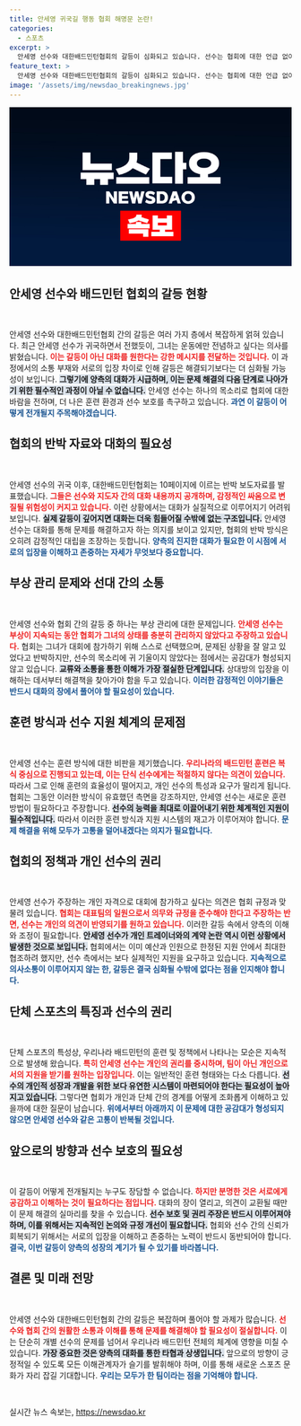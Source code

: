 ```yaml
---
title: 안세영 귀국길 행동 협회 해명문 논란!
categories:
  - 스포츠
excerpt: >
  안세영 선수와 대한배드민턴협회의 갈등이 심화되고 있습니다. 선수는 협회에 대한 언급 없이 대화 의사를 표명했지만, 협회는 반박 자료로 맞선 상황. 누가 두 발로 뛸까, 해법은 과연?
feature_text: >
  안세영 선수와 대한배드민턴협회의 갈등이 심화되고 있습니다. 선수는 협회에 대한 언급 없이 대화 의사를 표명했지만, 협회는 반박 자료로 맞선 상황. 누가 두 발로 뛸까, 해법은 과연?
image: '/assets/img/newsdao_breakingnews.jpg'
---
```


<p><img src="/assets/img/newsdao_breakingnews.jpg" alt="firstkoreanews 속보" /></p>

<h2>안세영 선수와 배드민턴 협회의 갈등 현황</h2>

<p data-ke-size="size16">&nbsp;</p>

<p>안세영 선수와 대한배드민턴협회 간의 갈등은 여러 가지 층에서 복잡하게 얽혀 있습니다. 최근 안세영 선수가 귀국하면서 전했듯이, 그녀는 운동에만 전념하고 싶다는 의사를 밝혔습니다. <b><span style="color: #ee2323;">이는 갈등이 아닌 대화를 원한다는 강한 메시지를 전달하는 것입니다.</span></b> 이 과정에서의 소통 부재와 서로의 입장 차이로 인해 갈등은 해결되기보다는 더 심화될 가능성이 보입니다. <b><span style="background-color: #21538527;">그렇기에 양측의 대화가 시급하며, 이는 문제 해결의 다음 단계로 나아가기 위한 필수적인 과정이 아닐 수 없습니다.</span></b> 안세영 선수는 하나의 목소리로 협회에 대한 바람을 전하며, 더 나은 훈련 환경과 선수 보호를 촉구하고 있습니다. <b><span style="color: #1a5490;">과연 이 갈등이 어떻게 전개될지 주목해야겠습니다.</span></b></p>

<h2>협회의 반박 자료와 대화의 필요성</h2>

<p data-ke-size="size16">&nbsp;</p>

<p>안세영 선수의 귀국 이후, 대한배드민턴협회는 10페이지에 이르는 반박 보도자료를 발표했습니다. <b><span style="color: #ee2323;">그들은 선수와 지도자 간의 대화 내용까지 공개하며, 감정적인 싸움으로 변질될 위험성이 커지고 있습니다.</span></b> 이런 상황에서는 대화가 실질적으로 이루어지기 어려워 보입니다. <b><span style="background-color: #21538527;">실제 갈등이 깊어지면 대화는 더욱 힘들어질 수밖에 없는 구조입니다.</span></b> 안세영 선수는 대화를 통해 문제를 해결하고자 하는 의지를 보이고 있지만, 협회의 반박 방식은 오히려 감정적인 대립을 조장하는 듯합니다. <b><span style="color: #1a5490;">양측의 진지한 대화가 필요한 이 시점에 서로의 입장을 이해하고 존중하는 자세가 무엇보다 중요합니다.</span></b></p>

<h2>부상 관리 문제와 선대 간의 소통</h2>

<p data-ke-size="size16">&nbsp;</p>

<p>안세영 선수와 협회 간의 갈등 중 하나는 부상 관리에 대한 문제입니다. <b><span style="color: #ee2323;">안세영 선수는 부상이 지속되는 동안 협회가 그녀의 상태를 충분히 관리하지 않았다고 주장하고 있습니다.</span></b> 협회는 그녀가 대회에 참가하기 위해 스스로 선택했으며, 문제된 상황을 잘 알고 있었다고 반박하지만, 선수의 목소리에 귀 기울이지 않았다는 점에서는 공감대가 형성되지 않고 있습니다. <b><span style="background-color: #21538527;">교류와 소통을 통한 이해가 가장 절실한 단계입니다.</span></b> 상대방의 입장을 이해하는 데서부터 해결책을 찾아가야 함을 두고 있습니다. <b><span style="color: #1a5490;">이러한 감정적인 이야기들은 반드시 대화의 장에서 풀어야 할 필요성이 있습니다.</span></b></p>

<h2>훈련 방식과 선수 지원 체계의 문제점</h2>

<p data-ke-size="size16">&nbsp;</p>

<p>안세영 선수는 훈련 방식에 대한 비판을 제기했습니다. <b><span style="color: #ee2323;">우리나라의 배드민턴 훈련은 복식 중심으로 진행되고 있는데, 이는 단식 선수에게는 적절하지 않다는 의견이 있습니다.</span></b> 따라서 그로 인해 훈련의 효율성이 떨어지고, 개인 선수의 특성과 요구가 딸리게 됩니다. 협회는 그동안 이러한 방식이 유효했던 측면을 강조하지만, 안세영 선수는 새로운 훈련 방법이 필요하다고 주장합니다. <b><span style="background-color: #21538527;">선수의 능력을 최대로 이끌어내기 위한 체계적인 지원이 필수적입니다.</span></b> 따라서 이러한 훈련 방식과 지원 시스템의 재고가 이루어져야 합니다. <b><span style="color: #1a5490;">문제 해결을 위해 모두가 고통을 덜어내겠다는 의지가 필요합니다.</span></b></p>

<h2>협회의 정책과 개인 선수의 권리</h2>

<p data-ke-size="size16">&nbsp;</p>

<p>안세영 선수가 주장하는 개인 자격으로 대회에 참가하고 싶다는 의견은 협회 규정과 맞물려 있습니다. <b><span style="color: #ee2323;">협회는 대표팀의 일원으로서 의무와 규정을 준수해야 한다고 주장하는 반면, 선수는 개인의 의견이 반영되기를 원하고 있습니다.</span></b> 이러한 갈등 속에서 양측의 이해와 조정이 필요합니다. <b><span style="background-color: #21538527;">안세영 선수가 개인 트레이너와의 계약 논란 역시 이런 상황에서 발생한 것으로 보입니다.</span></b> 협회에서는 이미 예산과 인원으로 한정된 지원 안에서 최대한 협조하려 했지만, 선수 측에서는 보다 실제적인 지원을 요구하고 있습니다. <b><span style="color: #1a5490;">지속적으로 의사소통이 이루어지지 않는 한, 갈등은 결국 심화될 수밖에 없다는 점을 인지해야 합니다.</span></b></p>

<h2>단체 스포츠의 특징과 선수의 권리</h2>

<p data-ke-size="size16">&nbsp;</p>

<p>단체 스포츠의 특성상, 우리나라 배드민턴의 훈련 및 정책에서 나타나는 모순은 지속적으로 발생해 왔습니다. <b><span style="color: #ee2323;">특히 안세영 선수는 개인의 권리를 중시하며, 팀이 아닌 개인으로서의 지원을 받기를 원하는 입장입니다.</span></b> 이는 일반적인 훈련 형태와는 다소 다릅니다. <b><span style="background-color: #21538527;">선수의 개인적 성장과 개발을 위한 보다 유연한 시스템이 마련되어야 한다는 필요성이 높아지고 있습니다.</span></b> 그렇다면 협회가 개인과 단체 간의 경계를 어떻게 조화롭게 이해하고 있을까에 대한 질문이 남습니다. <b><span style="color: #1a5490;">위에서부터 아래까지 이 문제에 대한 공감대가 형성되지 않으면 안세영 선수와 같은 고통이 반복될 것입니다.</span></b></p>

<h2>앞으로의 방향과 선수 보호의 필요성</h2>

<p data-ke-size="size16">&nbsp;</p>

<p>이 갈등이 어떻게 전개될지는 누구도 장담할 수 없습니다. <b><span style="color: #ee2323;">하지만 분명한 것은 서로에게 공감하고 이해하는 것이 필요하다는 점입니다.</span></b> 대화의 장이 열리고, 의견이 교환될 때만이 문제 해결의 실마리를 찾을 수 있습니다. <b><span style="background-color: #21538527;">선수 보호 및 권리 주장은 반드시 이루어져야 하며, 이를 위해서는 지속적인 논의와 규정 개선이 필요합니다.</span></b> 협회와 선수 간의 신뢰가 회복되기 위해서는 서로의 입장을 이해하고 존중하는 노력이 반드시 동반되어야 합니다. <b><span style="color: #1a5490;">결국, 이번 갈등이 양측의 성장의 계기가 될 수 있기를 바라봅니다.</span></b></p>

<h2>결론 및 미래 전망</h2>

<p data-ke-size="size16">&nbsp;</p>

<p>안세영 선수와 대한배드민턴협회 간의 갈등은 복잡하며 풀어야 할 과제가 많습니다. <b><span style="color: #ee2323;">선수와 협회 간의 원활한 소통과 이해를 통해 문제를 해결해야 할 필요성이 절실합니다.</span></b> 이는 단순히 개별 선수의 문제를 넘어서 우리나라 배드민턴 전체의 체계에 영향을 미칠 수 있습니다. <b><span style="background-color: #21538527;">가장 중요한 것은 양측의 대화를 통한 타협과 상생입니다.</span></b> 앞으로의 방향이 긍정적일 수 있도록 모든 이해관계자가 슬기를 발휘해야 하며, 이를 통해 새로운 스포츠 문화가 자리 잡길 기대합니다. <b><span style="color: #1a5490;">우리는 모두가 한 팀이라는 점을 기억해야 합니다.</span></b></p>

<p data-ke-size="size16">&nbsp;</p>
실시간 뉴스 속보는, <a href="https://newsdao.kr" rel="dofollow">https://newsdao.kr</a>


